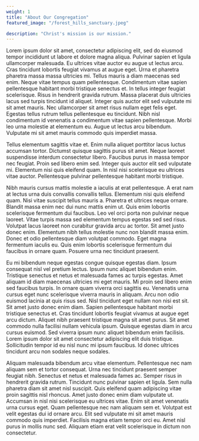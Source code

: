 ```yaml
---
weight: 1
title: "About Our Congregation"
featured_image: "/forest_hills_sanctuary.jpeg"

description: "Christ's mission is our mission."
---
```

Lorem ipsum dolor sit amet, consectetur adipiscing elit, sed do eiusmod tempor incididunt ut labore et dolore magna aliqua. Pulvinar sapien et ligula ullamcorper malesuada. Eu ultrices vitae auctor eu augue ut lectus arcu. Cras tincidunt lobortis feugiat vivamus at augue eget. Urna et pharetra pharetra massa massa ultricies mi. Tellus mauris a diam maecenas sed enim. Neque vitae tempus quam pellentesque. Condimentum vitae sapien pellentesque habitant morbi tristique senectus et. In tellus integer feugiat scelerisque. Risus in hendrerit gravida rutrum. Massa placerat duis ultricies lacus sed turpis tincidunt id aliquet. Integer quis auctor elit sed vulputate mi sit amet mauris. Nec ullamcorper sit amet risus nullam eget felis eget. Egestas tellus rutrum tellus pellentesque eu tincidunt. Nibh nisl condimentum id venenatis a condimentum vitae sapien pellentesque. Morbi leo urna molestie at elementum eu. Augue ut lectus arcu bibendum. Vulputate mi sit amet mauris commodo quis imperdiet massa.

Tellus elementum sagittis vitae et. Enim nulla aliquet porttitor lacus luctus accumsan tortor. Dictumst quisque sagittis purus sit amet. Neque laoreet suspendisse interdum consectetur libero. Faucibus purus in massa tempor nec feugiat. Proin sed libero enim sed. Integer quis auctor elit sed vulputate mi. Elementum nisi quis eleifend quam. In nisl nisi scelerisque eu ultrices vitae auctor. Pellentesque pulvinar pellentesque habitant morbi tristique.

Nibh mauris cursus mattis molestie a iaculis at erat pellentesque. A erat nam at lectus urna duis convallis convallis tellus. Elementum nisi quis eleifend quam. Nisi vitae suscipit tellus mauris a. Pharetra et ultrices neque ornare. Blandit massa enim nec dui nunc mattis enim ut. Quis enim lobortis scelerisque fermentum dui faucibus. Leo vel orci porta non pulvinar neque laoreet. Vitae turpis massa sed elementum tempus egestas sed sed risus. Volutpat lacus laoreet non curabitur gravida arcu ac tortor. Sit amet justo donec enim. Elementum nibh tellus molestie nunc non blandit massa enim. Donec et odio pellentesque diam volutpat commodo. Eget magna fermentum iaculis eu. Quis enim lobortis scelerisque fermentum dui faucibus in ornare quam. Posuere urna nec tincidunt praesent.

Eu mi bibendum neque egestas congue quisque egestas diam. Ipsum consequat nisl vel pretium lectus. Ipsum nunc aliquet bibendum enim. Tristique senectus et netus et malesuada fames ac turpis egestas. Amet aliquam id diam maecenas ultricies mi eget mauris. Mi proin sed libero enim sed faucibus turpis. In ornare quam viverra orci sagittis eu. Venenatis urna cursus eget nunc scelerisque viverra mauris in aliquam. Arcu non odio euismod lacinia at quis risus sed. Nisl tincidunt eget nullam non nisi est sit. Sit amet justo donec enim diam. Sapien pellentesque habitant morbi tristique senectus et. Cras tincidunt lobortis feugiat vivamus at augue eget arcu dictum. Aliquet nibh praesent tristique magna sit amet purus. Sit amet commodo nulla facilisi nullam vehicula ipsum. Quisque egestas diam in arcu cursus euismod. Sed viverra ipsum nunc aliquet bibendum enim facilisis. Lorem ipsum dolor sit amet consectetur adipiscing elit duis tristique. Sollicitudin tempor id eu nisl nunc mi ipsum faucibus. Id donec ultrices tincidunt arcu non sodales neque sodales.

Aliquam malesuada bibendum arcu vitae elementum. Pellentesque nec nam aliquam sem et tortor consequat. Urna nec tincidunt praesent semper feugiat nibh. Senectus et netus et malesuada fames ac. Semper risus in hendrerit gravida rutrum. Tincidunt nunc pulvinar sapien et ligula. Sem nulla pharetra diam sit amet nisl suscipit. Quis eleifend quam adipiscing vitae proin sagittis nisl rhoncus. Amet justo donec enim diam vulputate ut. Accumsan in nisl nisi scelerisque eu ultrices vitae. Enim sit amet venenatis urna cursus eget. Quam pellentesque nec nam aliquam sem et. Volutpat est velit egestas dui id ornare arcu. Elit sed vulputate mi sit amet mauris commodo quis imperdiet. Facilisis magna etiam tempor orci eu. Amet nisl purus in mollis nunc sed. Aliquam etiam erat velit scelerisque in dictum non consectetur.
